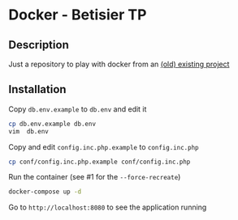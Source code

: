 # Docker - Betisier TP

## Description

Just a repository to play with docker from an [(old) existing project](https://github.com/sylvainmetayer/Betisier-TP)

## Installation

Copy `db.env.example` to `db.env` and edit it

```bash
cp db.env.example db.env
vim  db.env
```

Copy and edit `config.inc.php.example` to `config.inc.php`

```bash
cp conf/config.inc.php.example conf/config.inc.php
```

Run the container (see #1 for the `--force-recreate`)

```bash
docker-compose up -d 
```

Go to `http://localhost:8080` to see the application running